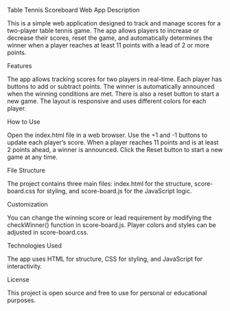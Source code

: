 Table Tennis Scoreboard Web App Description

This is a simple web application designed to track and manage scores for a two-player table tennis game. The app allows players to increase or decrease their scores, reset the game, and automatically determines the winner when a player reaches at least 11 points with a lead of 2 or more points.

Features

The app allows tracking scores for two players in real-time. Each player has buttons to add or subtract points. The winner is automatically announced when the winning conditions are met. There is also a reset button to start a new game. The layout is responsive and uses different colors for each player.

How to Use

Open the index.html file in a web browser. Use the +1 and -1 buttons to update each player’s score. When a player reaches 11 points and is at least 2 points ahead, a winner is announced. Click the Reset button to start a new game at any time.

File Structure

The project contains three main files: index.html for the structure, score-board.css for styling, and score-board.js for the JavaScript logic.

Customization

You can change the winning score or lead requirement by modifying the checkWinner() function in score-board.js. Player colors and styles can be adjusted in score-board.css.

Technologies Used

The app uses HTML for structure, CSS for styling, and JavaScript for interactivity.

License

This project is open source and free to use for personal or educational purposes.
